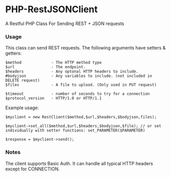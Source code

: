 # PHP-RestJSONClient
A Restful PHP Class For Sending REST + JSON requests

### Usage

This class can send REST requests. The following arguments have setters & getters:

```
$method				- The HTTP method type
$url				- The endpoint.
$headers			- Any optonal HTTP headers to include.
#bodyjson			- Any variables to include. (not included in DELETE request)
$files				- A file to uplood. (Only used in PUT request)

$timeout			- number of seconds to try for a connection
$protocol_version	- HTTP/1.0 or HTTP/1.1
```

Example usage:

```
$myclient = new RestClient($method,$url,$headers,$bodyjson,files);

$myclient->set_all($method,$url,$headers,$bodyjson,$file); // or set individually with setter functions: set_PARAMETER($PARAMETER)

$response = $myclient->send();
```

### Notes

The client supports Basic Auth. It can handle all typical HTTP headers except for CONNECTION.